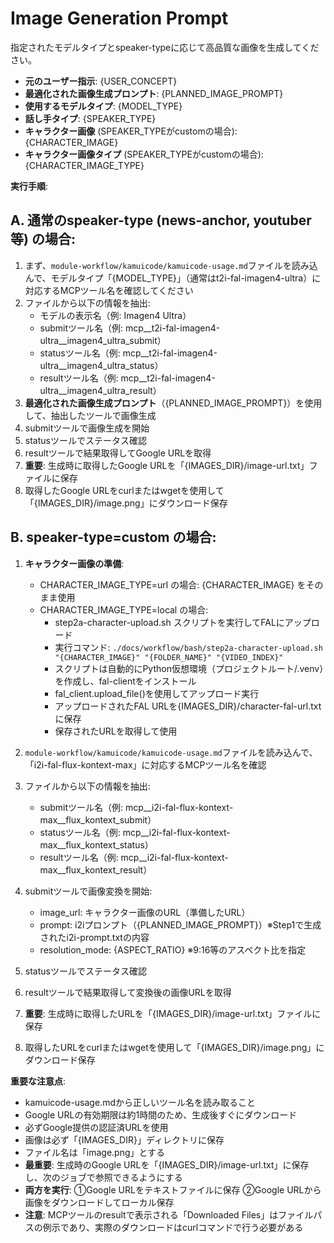 # Image Generation Prompt

指定されたモデルタイプとspeaker-typeに応じて高品質な画像を生成してください。

- **元のユーザー指示**: {USER_CONCEPT}
- **最適化された画像生成プロンプト**: {PLANNED_IMAGE_PROMPT}
- **使用するモデルタイプ**: {MODEL_TYPE}
- **話し手タイプ**: {SPEAKER_TYPE}
- **キャラクター画像** (SPEAKER_TYPEがcustomの場合): {CHARACTER_IMAGE}
- **キャラクター画像タイプ** (SPEAKER_TYPEがcustomの場合): {CHARACTER_IMAGE_TYPE}

**実行手順**:

## A. 通常のspeaker-type (news-anchor, youtuber等) の場合:

1. まず、`module-workflow/kamuicode/kamuicode-usage.md`ファイルを読み込んで、モデルタイプ「{MODEL_TYPE}」（通常はt2i-fal-imagen4-ultra）に対応するMCPツール名を確認してください
2. ファイルから以下の情報を抽出:
   - モデルの表示名（例: Imagen4 Ultra）
   - submitツール名（例: mcp__t2i-fal-imagen4-ultra__imagen4_ultra_submit）
   - statusツール名（例: mcp__t2i-fal-imagen4-ultra__imagen4_ultra_status）
   - resultツール名（例: mcp__t2i-fal-imagen4-ultra__imagen4_ultra_result）
3. **最適化された画像生成プロンプト**（{PLANNED_IMAGE_PROMPT}）を使用して、抽出したツールで画像生成
4. submitツールで画像生成を開始
5. statusツールでステータス確認
6. resultツールで結果取得してGoogle URLを取得
7. **重要**: 生成時に取得したGoogle URLを「{IMAGES_DIR}/image-url.txt」ファイルに保存
8. 取得したGoogle URLをcurlまたはwgetを使用して「{IMAGES_DIR}/image.png」にダウンロード保存

## B. speaker-type=custom の場合:

1. **キャラクター画像の準備**:
   - CHARACTER_IMAGE_TYPE=url の場合: {CHARACTER_IMAGE} をそのまま使用
   - CHARACTER_IMAGE_TYPE=local の場合: 
     - step2a-character-upload.sh スクリプトを実行してFALにアップロード
     - 実行コマンド: `./docs/workflow/bash/step2a-character-upload.sh "{CHARACTER_IMAGE}" "{FOLDER_NAME}" "{VIDEO_INDEX}"`
     - スクリプトは自動的にPython仮想環境（プロジェクトルート/.venv）を作成し、fal-clientをインストール
     - fal_client.upload_file()を使用してアップロード実行
     - アップロードされたFAL URLを{IMAGES_DIR}/character-fal-url.txtに保存
     - 保存されたURLを取得して使用

2. `module-workflow/kamuicode/kamuicode-usage.md`ファイルを読み込んで、「i2i-fal-flux-kontext-max」に対応するMCPツール名を確認
3. ファイルから以下の情報を抽出:
   - submitツール名（例: mcp__i2i-fal-flux-kontext-max__flux_kontext_submit）
   - statusツール名（例: mcp__i2i-fal-flux-kontext-max__flux_kontext_status）
   - resultツール名（例: mcp__i2i-fal-flux-kontext-max__flux_kontext_result）
4. submitツールで画像変換を開始:
   - image_url: キャラクター画像のURL（準備したURL）
   - prompt: i2iプロンプト（{PLANNED_IMAGE_PROMPT}）※Step1で生成されたi2i-prompt.txtの内容
   - resolution_mode: {ASPECT_RATIO} ※9:16等のアスペクト比を指定
5. statusツールでステータス確認
6. resultツールで結果取得して変換後の画像URLを取得
7. **重要**: 生成時に取得したURLを「{IMAGES_DIR}/image-url.txt」ファイルに保存
8. 取得したURLをcurlまたはwgetを使用して「{IMAGES_DIR}/image.png」にダウンロード保存

**重要な注意点**:
- kamuicode-usage.mdから正しいツール名を読み取ること
- Google URLの有効期限は約1時間のため、生成後すぐにダウンロード
- 必ずGoogle提供の認証済URLを使用
- 画像は必ず「{IMAGES_DIR}」ディレクトリに保存
- ファイル名は「image.png」とする
- **最重要**: 生成時のGoogle URLを「{IMAGES_DIR}/image-url.txt」に保存し、次のジョブで参照できるようにする
- **両方を実行**: ①Google URLをテキストファイルに保存 ②Google URLから画像をダウンロードしてローカル保存
- **注意**: MCPツールのresultで表示される「Downloaded Files」はファイルパスの例示であり、実際のダウンロードはcurlコマンドで行う必要がある